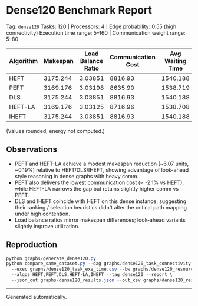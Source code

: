 # Dense120 Benchmark Report

Tag: `dense120`
Tasks: 120  |  Processors: 4  |  Edge probability: 0.55 (high connectivity)
Execution time range: 5–160  |  Communication weight range: 5–80

| Algorithm | Makespan | Load Balance Ratio | Communication Cost | Avg Waiting Time |
|-----------|----------|--------------------|--------------------|------------------|
| HEFT      | 3175.244 | 3.03851            | 8816.93            | 1540.188         |
| PEFT      | 3169.176 | 3.03198            | 8635.90            | 1538.719         |
| DLS       | 3175.244 | 3.03851            | 8816.93            | 1540.188         |
| HEFT-LA   | 3169.176 | 3.03125            | 8716.96            | 1538.708         |
| IHEFT     | 3175.244 | 3.03851            | 8816.93            | 1540.188         |

(Values rounded; energy not computed.)

## Observations
- PEFT and HEFT-LA achieve a modest makespan reduction (~6.07 units, ~0.19%) relative to HEFT/DLS/IHEFT, showing advantage of look-ahead style reasoning in dense graphs with heavy comm.
- PEFT also delivers the lowest communication cost (≈ -2.1% vs HEFT), while HEFT-LA narrows the gap but retains slightly higher comm vs PEFT.
- DLS and IHEFT coincide with HEFT on this dense instance, suggesting their ranking / selection heuristics didn't alter the critical path mapping under high contention.
- Load balance ratios mirror makespan differences; look-ahead variants slightly improve utilization.

## Reproduction
```powershell
python graphs/generate_dense120.py
python compare_same_dataset.py --dag graphs/dense120_task_connectivity.csv `
  --exec graphs/dense120_task_exe_time.csv --bw graphs/dense120_resource_BW.csv `
  --algos HEFT,PEFT,DLS,HEFT-LA,IHEFT --tag dense120 --report \
  --json_out graphs/dense120_results.json --out_csv graphs/dense120_results.csv
```

---
Generated automatically.
